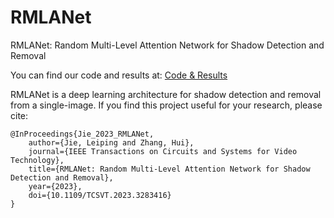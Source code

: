# RMLANet

RMLANet: Random Multi-Level Attention Network for Shadow Detection and Removal

You can find our code and results at:
[Code & Results](https://drive.google.com/drive/folders/1fywxujVdOaCihB2xD9NC5gb9Pvl0lZyI?usp=sharing)

RMLANet is a deep learning architecture for shadow detection and removal from a single-image. If you find this project useful for your research, please cite:
```
@InProceedings{Jie_2023_RMLANet,
    author={Jie, Leiping and Zhang, Hui},
    journal={IEEE Transactions on Circuits and Systems for Video Technology},
    title={RMLANet: Random Multi-Level Attention Network for Shadow Detection and Removal}, 
    year={2023},
    doi={10.1109/TCSVT.2023.3283416}
}
```
